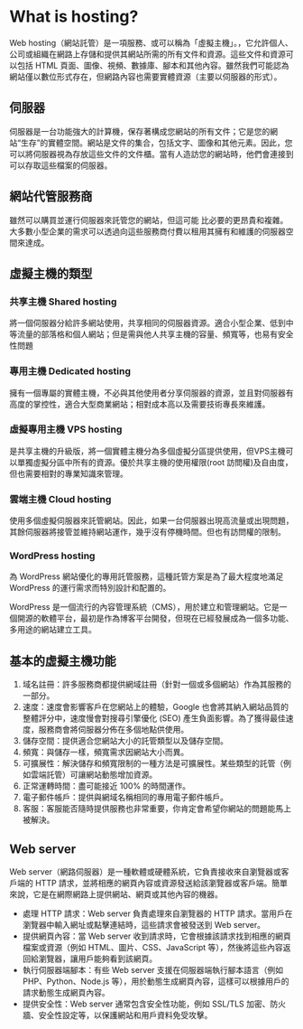 # What is hosting?
Web hosting（網站託管）是一項服務、或可以稱為「虛擬主機」。，它允許個人、公司或組織在網路上存儲和提供其網站所需的所有文件和資源。這些文件和資源可以包括 HTML 頁面、圖像、視頻、數據庫、腳本和其他內容。雖然我們可能認為網站僅以數位形式存在，但網路內容也需要實體資源（主要以伺服器的形式）。

## 伺服器
伺服器是一台功能強大的計算機，保存著構成您網站的所有文件；它是您的網站“生存”的實體空間。網站是文件的集合，包括文字、圖像和其他元素。因此，您可以將伺服器視為存放這些文件的文件櫃。當有人造訪您的網站時，他們會連接到可以存取這些檔案的伺服器。

## 網站代管服務商
雖然可以購買並運行伺服器來託管您的網站，但這可能 比必要的更昂貴和複雜。大多數小型企業的需求可以透過向這些服務商付費以租用其擁有和維護的伺服器空間來達成。

## 虛擬主機的類型
### 共享主機 Shared hosting
將一個伺服器分給許多網站使用，共享相同的伺服器資源。適合小型企業、低到中等流量的部落格和個人網站；但是需與他人共享主機的容量、頻寬等，也易有安全性問題
### 專用主機 Dedicated hosting
擁有一個專屬的實體主機，不必與其他使用者分享伺服器的資源，並且對伺服器有高度的掌控性，適合大型商業網站；相對成本高以及需要技術專長來維護。
### 虛擬專用主機 VPS hosting
是共享主機的升級版，將一個實體主機分為多個虛擬分區提供使用，但VPS主機可以單獨虛擬分區中所有的資源。優於共享主機的使用權限(root 訪問權)及自由度，但也需要相對的專業知識來管理。
### 雲端主機 Cloud hosting
使用多個虛擬伺服器來託管網站。因此，如果一台伺服器出現高流量或出現問題，其餘伺服器將接管並維持網站運作，幾乎沒有停機時間。但也有訪問權的限制。
### WordPress hosting
為 WordPress 網站優化的專用託管服務，這種託管方案是為了最大程度地滿足 WordPress 的運行需求而特別設計和配置的。

WordPress 是一個流行的內容管理系統（CMS），用於建立和管理網站。它是一個開源的軟體平台，最初是作為博客平台開發，但現在已經發展成為一個多功能、多用途的網站建立工具。
## 基本的虛擬主機功能
1. 域名註冊：許多服務商都提供網域註冊（針對一個或多個網站）作為其服務的一部分。
2. 速度：速度會影響客戶在您網站上的體驗，Google 也會將其納入網站品質的整體評分中，速度慢會對搜尋引擎優化 (SEO) 產生負面影響。為了獲得最佳速度，服務商會將伺服器分佈在多個地點供使用。
3. 儲存空間：提供適合您網站大小的託管類型以及儲存空間。
4. 頻寬：與儲存一樣，頻寬需求因網站大小而異。
5. 可擴展性：解決儲存和頻寬限制的一種方法是可擴展性。某些類型的託管（例如雲端託管）可讓網站動態增加資源。
6. 正常運轉時間：盡可能接近 100% 的時間運作。
7. 電子郵件帳戶：提供與網域名稱相同的專用電子郵件帳戶。
8. 客服：客服能否隨時提供服務也非常重要，你肯定會希望你網站的問題能馬上被解決。
## Web server
Web server（網路伺服器）是一種軟體或硬體系統，它負責接收來自瀏覽器或客戶端的 HTTP 請求，並將相應的網頁內容或資源發送給該瀏覽器或客戶端。簡單來說，它是在網際網路上提供網站、網頁或其他內容的機器。
* 處理 HTTP 請求：Web server 負責處理來自瀏覽器的 HTTP 請求。當用戶在瀏覽器中輸入網址或點擊連結時，這些請求會被發送到 Web server。
* 提供網頁內容：當 Web server 收到請求時，它會根據該請求找到相應的網頁檔案或資源（例如 HTML、圖片、CSS、JavaScript 等），然後將這些內容返回給瀏覽器，讓用戶能夠看到該網頁。
* 執行伺服器端腳本：有些 Web server 支援在伺服器端執行腳本語言（例如 PHP、Python、Node.js 等），用於動態生成網頁內容，這樣可以根據用戶的請求動態生成網頁內容。
* 提供安全性：Web server 通常包含安全性功能，例如 SSL/TLS 加密、防火牆、安全性設定等，以保護網站和用戶資料免受攻擊。